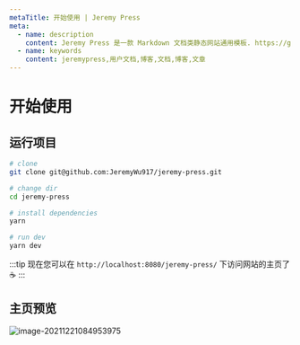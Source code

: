 ```yaml
---
metaTitle: 开始使用 | Jeremy Press
meta:
  - name: description
    content: Jeremy Press 是一款 Markdown 文档类静态网站通用模板. https://github.com/JeremyWu917/jeremy-press
  - name: keywords
    content: jeremypress,用户文档,博客,文档,博客,文章
---
```


# 开始使用

## 运行项目

```bash
# clone
git clone git@github.com:JeremyWu917/jeremy-press.git

# change dir
cd jeremy-press

# install dependencies
yarn

# run dev
yarn dev
```

:::tip
现在您可以在 `http://localhost:8080/jeremy-press/` 下访问网站的主页了 :coffee:
:::

## 主页预览

![image-20211221084953975](~@public/logo.png)

